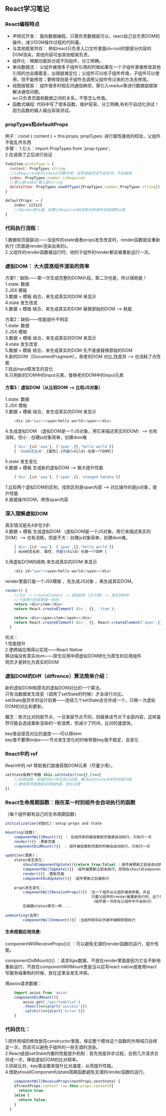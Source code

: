 ## React学习笔记
### React编程特点
* 声明式开发： 面向数据编程，只需负责数据就可以，react自己会负责DOM的操作，减少DOM操作过程的代码量。
* 与其他框架共存： 例如react只负责入口文件里面id=root的那部分内容的DOM渲染，其他内容可由其他框架负责。
* 组件化：根据功能拆分成不同组件，分工明确。
* 单向数据流： 父组件被很多子组件引用的时候如果在一个子组件里被修改其他引用的也会跟着变，出错就难定位；父组件可以给子组件传值，子组件可以使用，但不能修改；要修改则是子组件去调用父组件传过来的方法去修改。
* 视图层框架： 组件很多时相互间通信麻烦，需引入readux等进行数据层框架解决通信问题。  
            so:只负责页面和数据之间的关系，不管怎么传值。  
* 函数式编程:  代码中写了很多函数，维护容易，分工明确,有利于自动化测试！因为函数的输入输出容易测试。


### propTypes和defaultProps
例子：const { content } = this.props;
propTypes: 进行属性接收的校验，父组件不能乱传东西  
步骤： 1.引入：import PropTypes from 'prop-types';  
      2.在调用了之后进行验证  
```javascript
TodoItem.protoType = {
  content: PropTypes.string，
  //isRequired表示index必须要传递，没传递值的话不会检测，不会报错
  index: PropTypes.number.isRequired 
  //要么是number要么是string
  deleteItem: PropTypes.oneOfType([PropTypes.number,PropTypes.string]),
}

defaultProps: = {
    index：123123 
    //给index默认值，如果isRequired检测到没传递的话就用默认值
}
```

### 代码执行流程：

1.数据和页面联动——当组件的state或者props发生改变时，render函数就会重新执行 (页面是render渲染出来的)。  
2.父组件的render函数被运行时，他的子组件的render都会被重新运行一次。  

### 虚拟DOM： 大大提高组件渲染的效率
 
方案1：缺陷——第一次生成完整的DOM片段，第二次也是，所以很耗能！
1.state: 数据  
2.JSX 模板  
3.数据 + 模板 结合，来生成真实的DOM 来显示  
4.state 发生改变  
5.数据 + 模板 结合，来生成真实的DOM 替换原始的DOM —> 耗能  
  
方案2：缺陷——性能提升不明显  
1.state: 数据  
2.JSX 模板  
3.数据 + 模板 结合，来生成真实的DOM 来显示  
4.state 发生改变  
5.数据 + 模板 结合，来生成真实的DOM 先不直接替换原始的DOM  
6.新的DOM（DocumentFragment），和老的DOM 对比,找差异 —> 也消耗了点性能  
7.找出input框发生的变化  
8.只用新的DOM中的input元素，替换老的DOM中的input元素  

#### 方案3：虚拟DOM（从比较DOM —> 比较JS对象）
1.state: 数据  
2.JSX 模板  
3.数据 + 模板 结合，来生成真实的DOM 来显示  
```javascript
    <div id="aaa"><span>hello world</span></div>  
```
4.生成虚拟DOM （虚拟DOM是一个JS对象，用它来描述真实的DOM）—> 也有消耗，但小：创建js对象简单，创建dom难  
```javascript
    ['div',{id:'aaa'}, ['span',{},'hello world']]  
    [ 'dom标签名称',{属性},[内容(child)-也是一个DOM]] 
```
5.state 发生变化  
6.数据 + 模板  生成新的虚拟DOM —> 极大提升性能  
```javascript
    ['div',{id:'aaa'}, ['span',{},'changed hahaha']]   
```
7.比较两个虚拟DOM的区别，找到区别是span内容 —> 对比操作的是js对象，提升性能  
8.直接操作DOM，修改span内容  


### 深入理解虚拟DOM

真实情况是先4步在3步:  
4.数据 + 模板 生成虚拟DOM （虚拟DOM是一个JS对象，用它来描述真实的DOM）—> 也有消耗，但是不大：创建js对象简单，创建dom难。   
```javascript
    ['div',{id:'aaa'}, ['span',{},'hello world']]  
    [ dom标签名称, 属性, 内容(child)-也是一个DOM ]  
```
3.用虚拟DOM的结构 来生成真实的DOM 来显示  
```javascript
    <div id="aaa"><span>hello world</span></div>  
```
render里面只是一个JSX模板 ，先生成JS对象 ，再生成真实DOM。   
```javascript
render() {
    //JSX -> createElement -> 虚拟DOM（JS对象）-> 真实的DOM
    //下面两行的效果是一样的
    return <div>item</div>
    return React.createElement('div', {}, 'item');

    return <div><span>item</span></div>
    return React.createElement('div', {}, React.createElement('span',{},'item'));
  }
```
优点：  
1.性能提升  
2.使跨端应用得以实现——React Native  
  移动端没有真实dom——原生应用中把虚拟DOM转化为原生的应用组件  
  网页才是转化为真实的DOM  


### 虚拟DOM的Diff（diffrence）算法简单介绍：
  
新的虚拟DOM和原先的虚拟DOM对比的一个算法。  
只有当数据发生改变（调用了setState的时候）才会进行对比。  
setState是异步的设计初衷——连续几个setState会合并成一个，只做一次虚拟DOM的对比和更新。  
  
概念：依次比对同层节点，一旦某层节点不同，则替换该节点下全部内容，这样虽然可能会造成重新渲染的一些浪费，但减少了时间，比对的速度快。  
  
key值会提高对比的速度——可以用item  
key值不要用index——节点发生变化的时候导致key值不稳定，会变化  

### React中的 ref
React中的 ref 帮助我们直接获取DOM元素（尽量少用）。  
```javascript
setState有两个参数 this.setState(()=>{},()=>{
    //回调函数，前面的执行完在执行这里，解决setState异步时间差问题
    //要获取页面更新后的DOM是，放在这里
})
```


### React生命周期函数：指在某一时刻组件会自动执行的函数
（每个组件都有自己的生命周期函数）  
```javascript
initialization(初始化)：setup props and state 

mounting(挂载)：  
    componentWillMount(){} ： 在组件即将被挂载到页面是自动执行，只执行一次  
    render(){} :更新页面  
    componentDidMount(){}  : 组件被挂载到页面的时候会自动执行，只执行一次 
    
updation(更新)：  
    states发生变化：
        shouldComponentUptate(){return true/false} ：组件被更新之前会自动执行
        componentWillUpdate(){} :组件被更新之前会执行，但他在shouldComponentUptate之后并且返回true时执行
        render(){} :更新页面
        componentDidUpdate(){} :组件更新之后被执行
        
    props发生变化：  
        componentWillReceiveProps(){} :当一个组件从父组件接收参数，并且
                                       只要父组件的render被重新执行时，这个周期函数就会执行
                                       （组件第一次存在父组件中不会执行）
        后面跟states情况一样.....
    
unmounting(去除)
        componentWillUnmount(){} :当组件即将从页面中被剔除是执行
```

#### 生命周期应用场景:

componentWillReceiveProps(){} ：可以避免无谓的render函数的运行，提升性能。  
  
componentDidMount(){} ：请求Ajax数据，不放在render里面是因为它会不断地重新运行，不放在componentWillMount里是当以后写react native或者用react写服务端重构的时候，放在这里会发生冲突。  
  
用axios请求数据：  
```javascript
    import axios from 'axios'
    componentDidMount(){
        axios.get('/api/todolist')
        .then(()=>{alert('success')})
        .catch(()=>{alert('error')})
    }
```

### 代码优化：
1.把作用域的修改放在constructor里面，保证整个模块这个函数的作用域只会绑定一次，而且可以避免子组件的一些无谓的渲染。  
2.React底层setState内置的性能提升机制：首先他是异步过程，会把几次请求合并成一次，降低虚拟DOM的比对频率。  
3.同层比对、key值设置来提升比对速度，从而提升性能。  
4.借助shouldComponentUptate周期函数避免无谓的render函数的运行。  
```javascript
    componentWillReceiveProps(nextProps,nextState) {
    if(nextProps.content !== this.props.content){
      return true;
    }else {
      return false;
    }
  }
```
